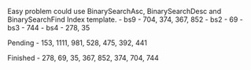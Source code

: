Easy problem could use BinarySearchAsc, BinarySearchDesc and BinarySearchFind Index template.
    - bs9
        - 704, 374, 367, 852
    - bs2
        - 69
    - bs3
        - 744
    - bs4
        - 278, 35

Pending
    - 153, 1111, 981, 528, 475, 392, 441

Finished
    - 278, 69, 35, 367, 852, 374, 704, 744